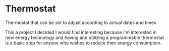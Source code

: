 # Thermostat
Thermostat that can be set to adjust according to actual dates and times

This a project I decided I would find interesting because I'm interested in new energy technology and having
and utilizing a programmable thermostat is a basic step for anyone who wishes to reduce their energy consumption.
